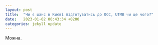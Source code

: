 ```yaml
---
layout: post
title:  "Чи є шанс в Києві підготуватись до ОСС, UTMB чи ще чого?"
date:   2023-01-02 00:43:34 +0200
categories: jekyll update
---
```

Можна.
